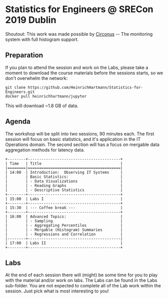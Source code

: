 # Statistics for Engineers @ SRECon 2019 Dublin

Shoutout: This work was made possible by [Circonus](https://circonus.com) -- The monitoring system with full histogram support.

## Preparation

If you plan to attend the session and work on the Labs, please take a moment
to download the course materials before the sessions starts, so we don't
overwhelm the network:

```shell
git clone https://github.com/HeinrichHartmann/Statistics-for-Engineers.git
docker pull heinrichhartmann/jupyter
```

This will download ~1.8 GB of data.

## Agenda

The workshop will be split into two sessions, 90 minutes each.
The first session will focus on basic statistics, and it's application in the IT Operations domain.
The second section will has a focus on mergable data aggregation methods for latency data.

```
+--------+-----------------------------------------+
| Time   | Title                                   |
|========|=========================================|
| 14:00  | Introduction:  Observing IT Systems     |
|        | Basic Statistics:                       |
|        | - Data Visualizations                   |
|        | - Reading Graphs                        |
|        | - Descriptive Statistics                |
+--------+-----------------------------------------+
| 15:00  | Labs I                                  |
+--------+-----------------------------------------+
| 15:30  | --- Coffee break ---                    |
+--------+-----------------------------------------+
| 16:00  | Advanced Topics:                        |
|        | - Sampling                              |
|        | - Aggregating Percentiles               |
|        | - Mergable (Histogram) Summaries        |
|        | - Regressions and Correlation           |
|--------+-----------------------------------------|
| 17:00  | Labs II                                 |
+--------+-----------------------------------------+
```

## Labs

At the end of each session there will (might) be some time for you to play with the material and/or work on labs.
The Labs can be found in the Labs sub-folder.
You are not expected to complete all of the Lab work within the session.
Just pick what is most interesting to you!
